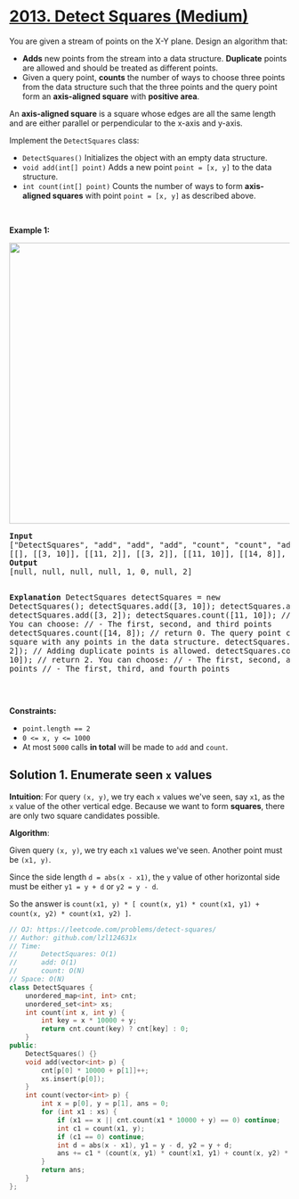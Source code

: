 # [2013. Detect Squares (Medium)](https://leetcode.com/problems/detect-squares/)

<p>You are given a stream of points on the X-Y plane. Design an algorithm that:</p>

<ul>
	<li><strong>Adds</strong> new points from the stream into a data structure. <strong>Duplicate</strong> points are allowed and should be treated as different points.</li>
	<li>Given a query point, <strong>counts</strong> the number of ways to choose three points from the data structure such that the three points and the query point form an <strong>axis-aligned square</strong> with <strong>positive area</strong>.</li>
</ul>

<p>An <strong>axis-aligned square</strong> is a square whose edges are all the same length and are either parallel or perpendicular to the x-axis and y-axis.</p>

<p>Implement the <code>DetectSquares</code> class:</p>

<ul>
	<li><code>DetectSquares()</code> Initializes the object with an empty data structure.</li>
	<li><code>void add(int[] point)</code> Adds a new point <code>point = [x, y]</code> to the data structure.</li>
	<li><code>int count(int[] point)</code> Counts the number of ways to form <strong>axis-aligned squares</strong> with point <code>point = [x, y]</code> as described above.</li>
</ul>

<p>&nbsp;</p>
<p><strong>Example 1:</strong></p>
<img alt="" src="https://assets.leetcode.com/uploads/2021/09/01/image.png" style="width: 869px; height: 504px;">
<pre><strong>Input</strong>
["DetectSquares", "add", "add", "add", "count", "count", "add", "count"]
[[], [[3, 10]], [[11, 2]], [[3, 2]], [[11, 10]], [[14, 8]], [[11, 2]], [[11, 10]]]
<strong>Output</strong>
[null, null, null, null, 1, 0, null, 2]

<strong>Explanation</strong>
DetectSquares detectSquares = new DetectSquares();
detectSquares.add([3, 10]);
detectSquares.add([11, 2]);
detectSquares.add([3, 2]);
detectSquares.count([11, 10]); // return 1. You can choose:
                               //   - The first, second, and third points
detectSquares.count([14, 8]);  // return 0. The query point cannot form a square with any points in the data structure.
detectSquares.add([11, 2]);    // Adding duplicate points is allowed.
detectSquares.count([11, 10]); // return 2. You can choose:
                               //   - The first, second, and third points
                               //   - The first, third, and fourth points
</pre>

<p>&nbsp;</p>
<p><strong>Constraints:</strong></p>

<ul>
	<li><code>point.length == 2</code></li>
	<li><code>0 &lt;= x, y &lt;= 1000</code></li>
	<li>At most <code>5000</code> calls <strong>in total</strong> will be made to <code>add</code> and <code>count</code>.</li>
</ul>


## Solution 1. Enumerate seen `x` values

**Intuition**: For query `(x, y)`, we try each `x` values we've seen, say `x1`, as the `x` value of the other vertical edge. Because we want to form **squares**, there are only two square candidates possible.

**Algorithm**:

Given query `(x, y)`, we try each `x1` values we've seen. Another point must be `(x1, y)`.

Since the side length `d = abs(x - x1)`, the `y` value of other horizontal side must be either `y1 = y + d` or `y2 = y - d`.

So the answer is `count(x1, y) * [ count(x, y1) * count(x1, y1) + count(x, y2) * count(x1, y2) ]`.

```cpp
// OJ: https://leetcode.com/problems/detect-squares/
// Author: github.com/lzl124631x
// Time:
//      DetectSquares: O(1)
//      add: O(1)
//      count: O(N)
// Space: O(N)
class DetectSquares {
    unordered_map<int, int> cnt;
    unordered_set<int> xs;
    int count(int x, int y) {
        int key = x * 10000 + y;
        return cnt.count(key) ? cnt[key] : 0;
    }
public:
    DetectSquares() {}
    void add(vector<int> p) {
        cnt[p[0] * 10000 + p[1]]++;
        xs.insert(p[0]);
    }
    int count(vector<int> p) {
        int x = p[0], y = p[1], ans = 0;
        for (int x1 : xs) {
            if (x1 == x || cnt.count(x1 * 10000 + y) == 0) continue;
            int c1 = count(x1, y);
            if (c1 == 0) continue;
            int d = abs(x - x1), y1 = y - d, y2 = y + d;
            ans += c1 * (count(x, y1) * count(x1, y1) + count(x, y2) * count(x1, y2));
        }
        return ans;
    }
};
```